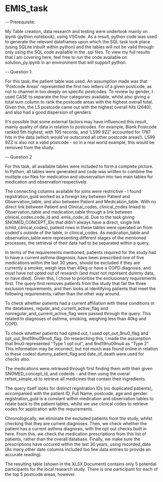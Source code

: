# EMIS_task

-- Prerequisite:

My Table creation, data research and testing were undertook mainly on ipynb (python notebook), using VSCode. As a result, python code was used to generate the relevant dataframes upon which the SQL task took place (using SQLite inbuilt within python) and the tables will not be vaild through only using the SQL code available in the .sql files. To view my full results that I am covering here, feel free to run the code available on solution_py.ipynb in an environment that will support python.

-- Question 1:

For this task, the patient table was used. An assumption made was that 'Postcode Areas' represented the first two letters of a given postcode, as not to channel in too deeply on specific postcodes. To review by gender, I used CASE to separate the four categories available, whilst also giving a total sum column to rank the postcode areas with the highest overall total. Given this, the LS postcode came out with the highest overall hits (2640), and also had a good dispersion of genders.

It's possible that some external factors may have influenced this result, mainly quality of data in relation to postcodes. For example, Blank Postcode ranked 5th highest, with 105 records, and 'LS99 9ZZ' accounted for 1787 hits in the data (which would've outscored all other postcode areas!). LS99 9ZZ is also not a valid postcode - so in a real world example, this would be removed from the study.

-- Question 2

For this task, all available tables were included to form a complete picture. In Python, all tables were generated and code was written to combine the multiple csv files for medication and obvservation into two main tables for medication and observation respectively.

The connecting columns available for joins were restrictive - I found registration_guid worked as a foreign key between Patient and Observation_table, and also between Patient and Medication_table. With no direct link between Patient and Clinical_codes, clinical_codes linked to Observation_table and medication_table through a link between clinical_codes.code_id and .emis_code_id. Due to the task giving SNOMED_CONCEPT_IDs that didn't always have a direct, single link (child_clinical_codes), patient rows in these tables were operated on from codeid's outside of the table, in clinical_codes. As medication_table and observation_table were representing different stages of the mentioned processes, the retrieval of their data had to be separated within a query. 

In terms of the requirements mentioned, patients required for the study had to have a current asthma diagnosis, have been prescribed one of five medications within the last 30 years, should be excluded if they are currently a smoker, weigh less than 40kg or have a COPD diagnosis, and must have not opted out of research (and must not represent dummy data, or have died). Given this, I chose to prioritise the exclusionary requirements first. The query first removes patients from the study that fail the three exclusion requirements, and then looks at identifying patients that meet the following requirements, rather than the other way around. 

To check whether patients had a current affiliation with these conditions in the databases,  regular_and_current_active_flag and nonregular_and_current_active_flag were passed through the query. This related to diagnoses of asthma, smoking, weighing less than 40kg and COPD.

To check whether patients had opted out, I used opt_out_9nu0_flag and opt_out_9nd19nu09nu4_flag. On researching this, I made the assumption that 9nu0 represented "Type 1 opt out", and 9nd19nu09nu4 as "Type 2". This information may be incorrect, but not much was found online in relation to these codes! dummy_patient_flag and date_of_death were used for checks also.

The medications were retrieved through first finding them with their given SNOMED_concept_id, and codeids - and then using the overal refset_simple_id to retrieve all medicines that contain their ingredients. 

The query itself looks for distinct registration IDs (no duplicated patients), accompanied with the patient ID, Full Name, postcode, age and gender. registration_guid is a constant within medication and observation tables to relate back to the patient tables, whilst we use clinical codes to retrieve codes for application with the requirements. 

Chronologically, we eliminate the excluded patients from the study, whilst checking that they are current diagnoses. Then, we check whether the patient has a current asthma diagnosis, with the opt out checks built in here. From this, we check the medication prescriptions from this list of patients, rather than the overall database. Finally, we make sure the prescriptions have occured within the last 30 years, using recorded_date (As many other date columns included too few data entries to provide an accurate reading).

The resulting table (shown in the XLSX Document) contains only 5 potential participants for the local research study. There is one participant for each of the top 5 postcode areas, however.


